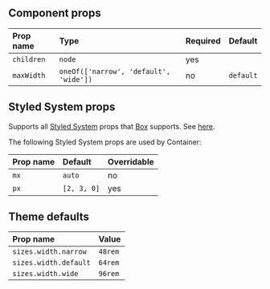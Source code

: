 ## Component props

| Prop name  | Type                                   | Required | Default   |
| :--------- | :------------------------------------- | :------- | :-------- |
| `children` | `node`                                 | yes      |           |
| `maxWidth` | `oneOf(['narrow', 'default', 'wide'])` | no       | `default` |

## Styled System props

Supports all [Styled System](https://styled-system.com/) props that [Box](https://rebassjs.org/box) supports. See [here](https://github.com/rebassjs/rebass/tree/master/packages/reflexbox#styled-system-props).

The following Styled System props are used by Container:

| Prop name | Default     | Overridable |
| :-------- | :---------- | :---------- |
| `mx`      | `auto`      | no          |
| `px`      | `[2, 3, 0]` | yes         |

## Theme defaults

| Prop name             | Value   |
| :-------------------- | :------ |
| `sizes.width.narrow`  | `48rem` |
| `sizes.width.default` | `64rem` |
| `sizes.width.wide`    | `96rem` |
